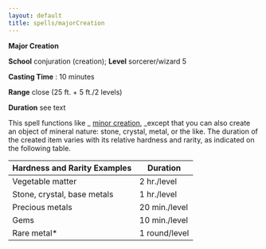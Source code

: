 ```yaml
---
layout: default
title: spells/majorCreation
---
```

 **Major Creation**

**School** conjuration (creation); **Level** sorcerer/wizard 5

**Casting Time** : 10 minutes

**Range** close (25 ft. + 5 ft./2 levels)

**Duration** see text

This spell functions like _ [minor creation](minorCreation#_minor-creation), _except that you can also create an object of mineral nature: stone, crystal, metal, or the like. The duration of the created item varies with its relative hardness and rarity, as indicated on the following table.

| Hardness and Rarity Examples | Duration |
| --- | --- |
| Vegetable matter | 2 hr./level |
| Stone, crystal, base metals | 1 hr./level |
| Precious metals | 20 min./level |
| Gems | 10 min./level |
| Rare metal\* | 1 round/level |

